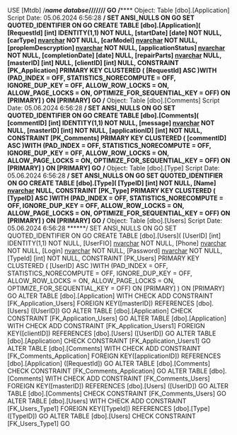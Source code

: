 USE [Mtdb] /***name databse*///////
GO
/****** Object:  Table [dbo].[Application]    Script Date: 05.06.2024 6:56:28 ******/
SET ANSI_NULLS ON
GO
SET QUOTED_IDENTIFIER ON
GO
CREATE TABLE [dbo].[Application](
	[RequestId] [int] IDENTITY(1,1) NOT NULL,
	[startDate] [date] NOT NULL,
	[carType] [nvarchar](80) NOT NULL,
	[carModel] [nvarchar](80) NOT NULL,
	[proplemDescryption] [nvarchar](80) NOT NULL,
	[applicationStatus] [nvarchar](50) NOT NULL,
	[completionDate] [date] NULL,
	[repairParts] [nvarchar](50) NULL,
	[masterID] [int] NULL,
	[clientID] [int] NULL,
 CONSTRAINT [PK_Application] PRIMARY KEY CLUSTERED 
(
	[RequestId] ASC
)WITH (PAD_INDEX = OFF, STATISTICS_NORECOMPUTE = OFF, IGNORE_DUP_KEY = OFF, ALLOW_ROW_LOCKS = ON, ALLOW_PAGE_LOCKS = ON, OPTIMIZE_FOR_SEQUENTIAL_KEY = OFF) ON [PRIMARY]
) ON [PRIMARY]
GO
/****** Object:  Table [dbo].[Comments]    Script Date: 05.06.2024 6:56:28 ******/
SET ANSI_NULLS ON
GO
SET QUOTED_IDENTIFIER ON
GO
CREATE TABLE [dbo].[Comments](
	[commentID] [int] IDENTITY(1,1) NOT NULL,
	[message] [nvarchar](50) NOT NULL,
	[masterID] [int] NOT NULL,
	[applicationID] [int] NOT NULL,
 CONSTRAINT [PK_Comments] PRIMARY KEY CLUSTERED 
(
	[commentID] ASC
)WITH (PAD_INDEX = OFF, STATISTICS_NORECOMPUTE = OFF, IGNORE_DUP_KEY = OFF, ALLOW_ROW_LOCKS = ON, ALLOW_PAGE_LOCKS = ON, OPTIMIZE_FOR_SEQUENTIAL_KEY = OFF) ON [PRIMARY]
) ON [PRIMARY]
GO
/****** Object:  Table [dbo].[Type]    Script Date: 05.06.2024 6:56:28 ******/
SET ANSI_NULLS ON
GO
SET QUOTED_IDENTIFIER ON
GO
CREATE TABLE [dbo].[Type](
	[TypeID] [int] NOT NULL,
	[Name] [nvarchar](30) NULL,
 CONSTRAINT [PK_Type] PRIMARY KEY CLUSTERED 
(
	[TypeID] ASC
)WITH (PAD_INDEX = OFF, STATISTICS_NORECOMPUTE = OFF, IGNORE_DUP_KEY = OFF, ALLOW_ROW_LOCKS = ON, ALLOW_PAGE_LOCKS = ON, OPTIMIZE_FOR_SEQUENTIAL_KEY = OFF) ON [PRIMARY]
) ON [PRIMARY]
GO
/****** Object:  Table [dbo].[Users]    Script Date: 05.06.2024 6:56:28 ******/
SET ANSI_NULLS ON
GO
SET QUOTED_IDENTIFIER ON
GO
CREATE TABLE [dbo].[Users](
	[UserID] [int] IDENTITY(1,1) NOT NULL,
	[UserFIO] [nvarchar](70) NOT NULL,
	[Phone] [nvarchar](14) NOT NULL,
	[Login] [nvarchar](30) NOT NULL,
	[Password] [nvarchar](30) NOT NULL,
	[TypeId] [int] NOT NULL,
 CONSTRAINT [PK_Users] PRIMARY KEY CLUSTERED 
(
	[UserID] ASC
)WITH (PAD_INDEX = OFF, STATISTICS_NORECOMPUTE = OFF, IGNORE_DUP_KEY = OFF, ALLOW_ROW_LOCKS = ON, ALLOW_PAGE_LOCKS = ON, OPTIMIZE_FOR_SEQUENTIAL_KEY = OFF) ON [PRIMARY]
) ON [PRIMARY]
GO
ALTER TABLE [dbo].[Application]  WITH CHECK ADD  CONSTRAINT [FK_Application_Users] FOREIGN KEY([masterID])
REFERENCES [dbo].[Users] ([UserID])
GO
ALTER TABLE [dbo].[Application] CHECK CONSTRAINT [FK_Application_Users]
GO
ALTER TABLE [dbo].[Application]  WITH CHECK ADD  CONSTRAINT [FK_Application_Users1] FOREIGN KEY([clientID])
REFERENCES [dbo].[Users] ([UserID])
GO
ALTER TABLE [dbo].[Application] CHECK CONSTRAINT [FK_Application_Users1]
GO
ALTER TABLE [dbo].[Comments]  WITH CHECK ADD  CONSTRAINT [FK_Comments_Application] FOREIGN KEY([applicationID])
REFERENCES [dbo].[Application] ([RequestId])
GO
ALTER TABLE [dbo].[Comments] CHECK CONSTRAINT [FK_Comments_Application]
GO
ALTER TABLE [dbo].[Comments]  WITH CHECK ADD  CONSTRAINT [FK_Comments_Users] FOREIGN KEY([masterID])
REFERENCES [dbo].[Users] ([UserID])
GO
ALTER TABLE [dbo].[Comments] CHECK CONSTRAINT [FK_Comments_Users]
GO
ALTER TABLE [dbo].[Users]  WITH CHECK ADD  CONSTRAINT [FK_Users_Type1] FOREIGN KEY([TypeId])
REFERENCES [dbo].[Type] ([TypeID])
GO
ALTER TABLE [dbo].[Users] CHECK CONSTRAINT [FK_Users_Type1]
GO

